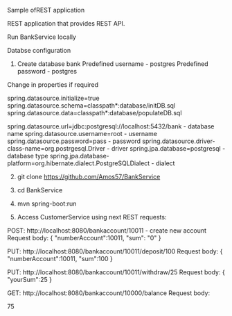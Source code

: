Sample ofREST application

REST application that provides REST API.

Run BankService locally

Databse configuration

1. Create database bank
Predefined username - postgres
Predefined password - postgres

Change in properties if required

spring.datasource.initialize=true
spring.datasource.schema=classpath*:database/initDB.sql
spring.datasource.data=classpath*:database/populateDB.sql

spring.datasource.url=jdbc:postgresql://localhost:5432/bank - database name
spring.datasource.username=root - username
spring.datasource.password=pass - password
spring.datasource.driver-class-name=org.postrgesql.Driver - driver
spring.jpa.database=postgresql - database type
spring.jpa.database-platform=org.hibernate.dialect.PostgreSQLDialect - dialect


2. git clone https://github.com/Amos57/BankService
3. cd BankService
4. mvn spring-boot:run

5. Access CustomerService using next REST requests:

POST: http://localhost:8080/bankaccount/10011 - create new account
Request body:
{
	"numberAccount":10011,
	"sum": "0"
}

PUT:  http://localhost:8080/bankaccount/10011/deposit/100 
Request body:
{
        "numberAccount":10011,
	"sum":100
}

PUT: http://localhost:8080/bankaccount/10011/withdraw/25
Request body:
{
       "yourSum":25
}


GET: http://localhost:8080/bankaccount/10000/balance
Request body:
 
  75


